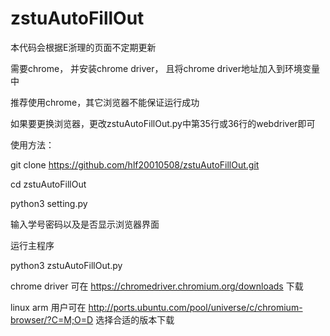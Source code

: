 # zstuAutoFillOut
本代码会根据E浙理的页面不定期更新

需要chrome， 并安装chrome driver， 且将chrome driver地址加入到环境变量中

推荐使用chrome，其它浏览器不能保证运行成功

如果要更换浏览器，更改zstuAutoFillOut.py中第35行或36行的webdriver即可

使用方法：

git clone https://github.com/hlf20010508/zstuAutoFillOut.git

cd zstuAutoFillOut

python3 setting.py

输入学号密码以及是否显示浏览器界面

运行主程序

python3 zstuAutoFillOut.py

chrome driver 可在 https://chromedriver.chromium.org/downloads 下载

linux arm 用户可在 http://ports.ubuntu.com/pool/universe/c/chromium-browser/?C=M;O=D 选择合适的版本下载

